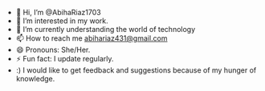 - 👋 Hi, I’m @AbihaRiaz1703
- 👀 I’m interested in my work.
- 🌱 I’m currently understanding the world of technology
- 📫 How to reach me abihariaz431@gmail.com
- 😄 Pronouns: She/Her.
- ⚡ Fun fact: I update regularly.
- :) I would like to get feedback and suggestions because of my hunger of knowledge.

<!---
AbihaRiaz1703/AbihaRiaz1703 is a ✨ special ✨ repository because its `README.md` (this file) appears on your GitHub profile.
You can click the Preview link to take a look at your changes.
--->
